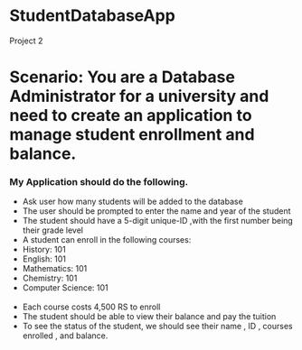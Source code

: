 # StudentDatabaseApp
Project 2
<br> <h1>Scenario: You are a Database Administrator for a university and need to create an application to manage student enrollment and balance.</h1>

<h3> My Application should do the following.</h3>
<ul>
<li>Ask user how many students will be added to the database</li>
<li>The user should be prompted to enter the name and year of the student</li>
<li>The student should have a 5-digit unique-ID ,with the first number being their grade level</li>
<li>A student can enroll in the following courses:
<li>History: 101</li>
<li>English: 101</li>
<li>Mathematics: 101</li>
<li>Chemistry: 101</li>
<li>Computer Science: 101</li>
</li>
<br>
<li>Each course costs 4,500 RS to enroll</li>
<li>The student should be able to view their balance and pay the tuition</li>
<li>To see the status of the student, we should see their name , ID , courses enrolled , and balance.</li>
</ul>
